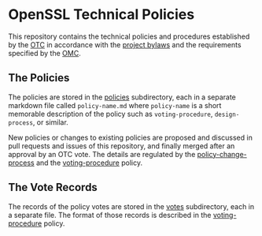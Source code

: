 OpenSSL Technical Policies
==========================

This repository contains the technical policies and procedures established by
the [OTC] in accordance with the [project bylaws] and the requirements specified
by the [OMC].


The Policies
------------

The policies are stored in the [policies](./policies) subdirectory, each in
a separate markdown file called `policy-name.md` where `policy-name` is a short
memorable description of the policy such as `voting-procedure`, `design-process`,
or similar.

New policies or changes to existing policies are proposed and discussed in pull
requests and issues of this repository, and finally merged after an approval by
an OTC vote. The details are regulated by the [policy-change-process] and the
[voting-procedure] policy.


The Vote Records
------------------

The records of the policy votes are stored in the [votes](./votes) subdirectory,
each in a separate file. The format of those records is described in the
[voting-procedure] policy.


[OMC]: https://github.com/openssl/general-policies/blob/master/policies/glossary.md#otc
[OTC]: https://github.com/openssl/general-policies/blob/master/policies/glossary.md#omc
[project bylaws]: https://www.openssl.org/policies/omc-bylaws.html
[policy-change-process]: ./policies/policy-change-process.md
[voting-procedure]: ./policies/voting-procedure.md
